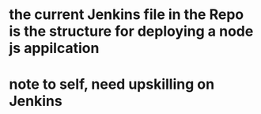 # the current Jenkins file in the Repo is the structure for deploying a node js appilcation

# note to self, need upskilling on Jenkins
